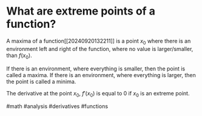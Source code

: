 # What are extreme points of a function? 
A maxima of a function[[20240920132211]]  is a point $x_0$ where there is an environment left and right of the function, where no value is larger/smaller, than $f(x_0)$. 

If there is an environment, where everything is smaller, then the point is called a maxima.
If there is an environment, where everything is larger, then the point is called a minima.

The derivative at the point $x_0$, $f'(x_0)$ is equal to 0 if $x_0$ is an extreme point.

#math #analysis #derivatives #functions
